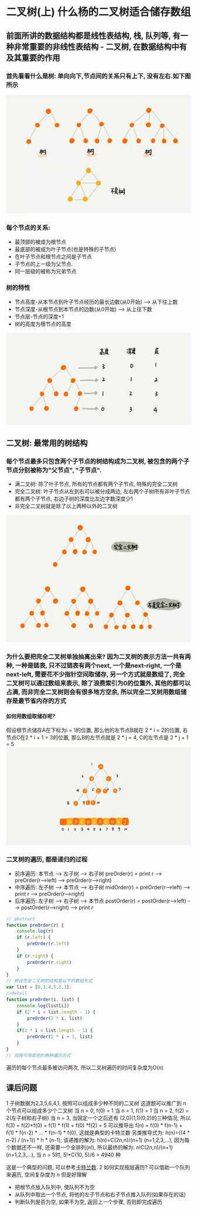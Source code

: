 # 二叉树(上) 什么杨的二叉树适合储存数组

## 前面所讲的数据结构都是线性表结构, 栈, 队列等, 有一种非常重要的非线性表结构 - 二叉树, 在数据结构中有及其重要的作用
### 首先看看什么是树: 单向向下,节点间的关系只有上下, 没有左右.如下图所示
![](img/tree.jpg)
### 每个节点的关系:
- 最顶部的被成为根节点
- 最底部的被成为叶子节点(也是特殊的子节点)
- 在叶子节点和根节点之间是子节点
- 子节点的上一级为父节点.
- 同一层级的被称为兄弟节点

### 树的特性
- 节点高度-从本节点到叶子节点经历的最长边数(从0开始) --> 从下往上数
- 节点深度-从根节点到本节点的边数(从0开始) --> 从上往下数
- 节点层-节点的深度+1
- 树的高度为根节点的高度

![](img/tree1.jpg)

## 二叉树: 最常用的树结构

### 每个节点最多只包含两个子节点的树结构成为二叉树, 被包含的两个子节点分别被称为"父节点", "子节点".
- 满二叉树: 除了叶子节点, 所有的节点都有两个子节点, 特殊的完全二叉树
- 完全二叉树: 叶子节点从左到右可以被分成两边, 左右两个子树所有非叶子节点都有两个子节点, 右边子树的深度比左边字数深度少1
- 非完全二叉树就是除了以上两种以外的二叉树

![](img/tree3.jpg)

### 为什么要把完全二叉树单独抽离出来? 因为二叉树的表示方法一共有两种, 一种是链表, 只不过链表有两个next, 一个是next-right, 一个是next-left, 需要花不少指针空间取储存, 另一个方式就是数组了, 完全二叉树可以通过数组来表示, 除了浪费索引为0的位置外, 其他的都可以占满, 而非完全二叉树则会有很多地方空余, 所以完全二叉树用数组储存是最节省内存的方式

#### 如何用数组取储存呢?
假设根节点储存A在下标为i = 1的位置, 那么他的左节点B就在 2 * i = 2的位置, 右节点C在2 * i + 1 = 3的位置, 那么B的左节点就是 2 * j = 4, C的左节点是 2 * j + 1 = 5
![](img/tree4.jpg)

### 二叉树的遍历, 都是递归的过程
- 前序遍历: 本节点 --> 左子树 --> 右子树 preOrder(r) = print r --> preOrder(r-->left) --> preOrder(r-->right)
- 中序遍历: 左子树 --> 本节点 --> 右子树 midOrder(r) = preOrder(r-->left) --> print r --> preOrder(r-->right)
- 后序遍历: 左子树 --> 右子树 --> 本节点 postOrder(r) = postOrder(r-->left) --> postOrder(r-->right) --> print r
```js
// abstruct
function preOrder(r) {
    console.log(r)
    if (r.left) {
        preOrder(r.left)
    }
    if (r.right) {
        preOrder(r.right)
    }
}
// 假设完全二叉树的结构是以下的数组形式
var list = [0,3,4,5,2,1];
//detail
function preOrder(i, list) {
    console.log(list[i])
    if (2 * i < list.length - 1) {
        preOrder(2 * i, list)
    }
    if(2 * i < list.length - 1) {
        preOrder(2 * i + 1, list)
    }
}
// 同理可得其他的两种遍历方式
```
遍历的每个节点最多被访问两次, 所以二叉树遍历的时间复杂度为O(n)

## 课后问题
1 子树数据为2,3,5,6,4,1, 按照可以组成多少种不同的二叉树
这道题可以推广到 n 个节点可以组成多少个二叉树
当 n = 0, f(0) = 1
当 n = 1, f(1) = 1
当 n = 2, f(2) = 2(左子树和右子树)
当 n = 3, 当固定一个之后还有 (2,0)(1,1)(0,2)的三种情况, 所以 f(3) = f(2)*f(0) + f(1) * f(1) + f(0) *f(2) = 5
可以推导出 f(n) = f(0) * f(n-1) + f(1) * f(n-2) * ... * f(n-1) * f(0), 这就是典型的卡特兰数
另类推导式为: h(n)=((4 * n-2) / (n+1)) * h * (n-1);
该递推的解为: h(n)=C(2n,n)/(n+1) (n=1,2,3,…), 因为每个数据还不一样, 还需要一个全排列(n!), 所以最终的解为:
n!C(2n,n)/(n+1) (n=1,2,3,…), 当 n = 5时, 5!*C(10, 5)/6 = 4940 种

这是一个典型的问题, 可以参考[卡特兰数](https://zh.wikipedia.org/wiki/%E5%8D%A1%E5%A1%94%E5%85%B0%E6%95%B0).
2 如何实现按层遍历?
可以借助一个队列来遍历, 空间复杂度为 n 但是好理解
- 把根节点放入队列中, 使队列不为空
- 从队列中取出一个节点, 将他的左子节点和右子节点推入队列(如果存在的话)
- 判断队列是否为空, 如果不为空, 返回上一个步骤, 否则即完成遍历